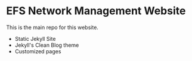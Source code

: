 # EFS Network Management Website

This is the main repo for this website.

- Static Jekyll Site
- Jekyll's Clean Blog theme
- Customized pages


